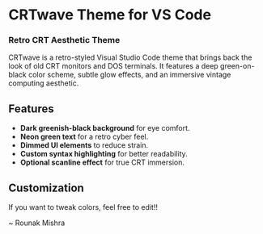 # CRTwave Theme for VS Code  

### Retro CRT Aesthetic Theme  
CRTwave is a retro-styled Visual Studio Code theme that brings back the look of old CRT monitors and DOS terminals. It features a deep green-on-black color scheme, subtle glow effects, and an immersive vintage computing aesthetic.

##  Features
- **Dark greenish-black background** for eye comfort.
- **Neon green text** for a retro cyber feel.
- **Dimmed UI elements** to reduce strain.
- **Custom syntax highlighting** for better readability.
- **Optional scanline effect** for true CRT immersion.

##  Customization  
If you want to tweak colors, feel free to edit!!

~ Rounak Mishra
